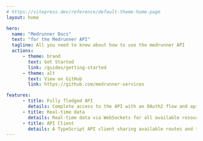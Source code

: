 ```yaml
---
# https://vitepress.dev/reference/default-theme-home-page
layout: home

hero:
  name: "Medrunner Docs"
  text: "for the Medrunner API"
  tagline: All you need to know about how to use the medrunner API
  actions:
      - theme: brand
        text: Get Started
        link: /guides/getting-started
      - theme: alt
        text: View on GitHub
        link: https://github.com/medrunner-services

features:
      - title: Fully fledged API
        details: Complete access to the API with an OAuth2 flow and api tokens for every account.
      - title: Real-time data
        details: Real-time data via WebSockets for all available resources, including emergencies, users, and more.
      - title: API Client
        details: A TypeScript API client sharing available routes and types for easy integration.
---
```


